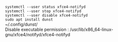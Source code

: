 `systemctl --user status xfce4-notifyd`  
`systemctl --user stop xfce4-notifyd`  
`systemctl --user disable xfce4-notifyd`  
`sudo apt install dunst`  
~/.config/dunst/  
Disable executable permission : /usr/lib/x86_64-linux-gnu/xfce4/notifyd/xfce4-notifyd  